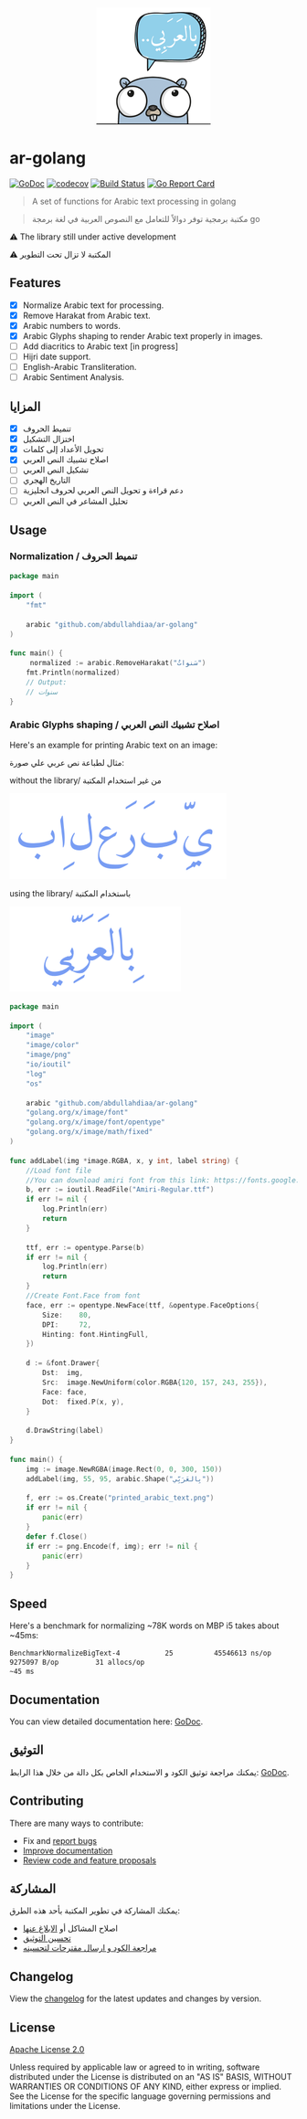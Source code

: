 <p align="center" width="100%">
     <img alt="Arabic tools for golang - حزمة أدوات للتعامل مع اللغة العربية في لغة go" src=".github/logo.png"> 
</p>

# ar-golang

[![GoDoc][godoc-image]][godoc-url]
[![codecov][codecov-image]][codecov-url]
[![Build Status][travis-image]][travis-url]
[![Go Report Card](https://goreportcard.com/badge/github.com/AbdullahDiaa/ar-golang)](https://goreportcard.com/report/github.com/AbdullahDiaa/ar-golang)

> A set of functions for Arabic text processing in golang

> مكتبة برمجية توفر دوالاً للتعامل مع النصوص العربية في لغة برمجة  go


⚠️ The library still under active development

⚠️ المكتبة لا تزال تحت التطوير


## Features

* [x] Normalize Arabic text for processing.
* [x] Remove Harakat from Arabic text.
* [x] Arabic numbers to words.
* [x] Arabic Glyphs shaping to render Arabic text properly in images.
* [ ] Add diacritics to Arabic text [in progress]
* [ ] Hijri date support.
* [ ] English-Arabic Transliteration.
* [ ] Arabic Sentiment Analysis.

## المزايا

* [x] تنميط الحروف
* [x] اختزال التشكيل
* [x] تحويل الأعداد إلى كلمات
* [x] اصلاح تشبيك النص العربي
* [ ] تشكيل النص العربي
* [ ] التاريخ الهجري
* [ ] دعم قراءة و تحويل النص العربي لحروف انجليزية
* [ ] تحليل المشاعر في النص العربي

## Usage

### Normalization /  تنميط الحروف

```go
package main

import (
	"fmt"

	arabic "github.com/abdullahdiaa/ar-golang"
)

func main() {
     normalized := arabic.RemoveHarakat("سَنواتٌ")
	fmt.Println(normalized)
	// Output:
	// سنوات
}
```

### Arabic Glyphs shaping /  اصلاح تشبيك النص العربي

Here's an example for printing Arabic text on an image:

مثال لطباعة نص عربي علي صورة:

without the library/ من غير استخدام المكتبة

<img src=".github/before.png"> 

using the library/ باستخدام المكتبة

<img src=".github/after.png"> 


```go
package main

import (
	"image"
	"image/color"
	"image/png"
	"io/ioutil"
	"log"
	"os"

	arabic "github.com/abdullahdiaa/ar-golang"
	"golang.org/x/image/font"
	"golang.org/x/image/font/opentype"
	"golang.org/x/image/math/fixed"
)

func addLabel(img *image.RGBA, x, y int, label string) {
	//Load font file
	//You can download amiri font from this link: https://fonts.google.com/specimen/Amiri?preview.text=%D8%A8%D9%90%D8%A7%D9%84%D8%B9%D9%8E%D8%B1%D9%8E%D8%A8%D9%90%D9%91%D9%8A&preview.text_type=custom#standard-styles
	b, err := ioutil.ReadFile("Amiri-Regular.ttf")
	if err != nil {
		log.Println(err)
		return
	}

	ttf, err := opentype.Parse(b)
	if err != nil {
		log.Println(err)
		return
	}
	//Create Font.Face from font
	face, err := opentype.NewFace(ttf, &opentype.FaceOptions{
		Size:    80,
		DPI:     72,
		Hinting: font.HintingFull,
	})

	d := &font.Drawer{
		Dst:  img,
		Src:  image.NewUniform(color.RGBA{120, 157, 243, 255}),
		Face: face,
		Dot:  fixed.P(x, y),
	}

	d.DrawString(label)
}

func main() {
	img := image.NewRGBA(image.Rect(0, 0, 300, 150))
	addLabel(img, 55, 95, arabic.Shape("بِالعَرَبِّي"))

	f, err := os.Create("printed_arabic_text.png")
	if err != nil {
		panic(err)
	}
	defer f.Close()
	if err := png.Encode(f, img); err != nil {
		panic(err)
	}
}
```


## Speed
Here's a benchmark for normalizing ~78K words on MBP i5 takes about ~45ms:
```
BenchmarkNormalizeBigText-4           25          45546613 ns/op         9275097 B/op         31 allocs/op
~45 ms
```

## Documentation

You can view detailed documentation here: [GoDoc][godoc-url].

## التوثيق
يمكنك مراجعة توثيق الكود و الاستخدام الخاص بكل دالة من خلال هذا الرابط: [GoDoc][godoc-url].

## Contributing

There are many ways to contribute:
- Fix and [report bugs](https://github.com/AbdullahDiaa/ar-golang/issues/new)
- [Improve documentation](https://github.com/AbdullahDiaa/ar-golang/issues?q=is%3Aopen+label%3Adocumentation)
- [Review code and feature proposals](https://github.com/AbdullahDiaa/ar-golang/pulls)

## المشاركة
يمكنك المشاركة في تطوير المكتبة بأحد هذه الطرق:
- اصلاح المشاكل أو [الابلاغ عنها](https://github.com/AbdullahDiaa/ar-golang/issues/new)
- [تحسين التوثيق](https://github.com/AbdullahDiaa/ar-golang/issues?q=is%3Aopen+label%3Adocumentation)
- [مراجعة الكود و ارسال مقترحات لتحسينه](https://github.com/AbdullahDiaa/ar-golang/pulls)


## Changelog

View the [changelog](/CHANGELOG.md) for the latest updates and changes by
version.

## License

[Apache License 2.0][licence-url]

   Unless required by applicable law or agreed to in writing, software
   distributed under the License is distributed on an "AS IS" BASIS,
   WITHOUT WARRANTIES OR CONDITIONS OF ANY KIND, either express or implied.
   See the License for the specific language governing permissions and
   limitations under the License.


[codecov-image]: https://codecov.io/gh/AbdullahDiaa/ar-golang/branch/main/graph/badge.svg?token=2RS36L0KVL
[codecov-url]: https://codecov.io/gh/AbdullahDiaa/ar-golang
[travis-image]: https://travis-ci.com/AbdullahDiaa/ar-golang.svg?token=xpANNwyiLEp99ynBzKhp&branch=main
[travis-url]: https://travis-ci.com/AbdullahDiaa/ar-golang
[godoc-image]: https://godoc.org/github.com/AbdullahDiaa/ar-golang?status.svg
[godoc-url]: https://godoc.org/github.com/AbdullahDiaa/ar-golang
[licence-url]: https://github.com/AbdullahDiaa/ar-golang/blob/main/LICENSE